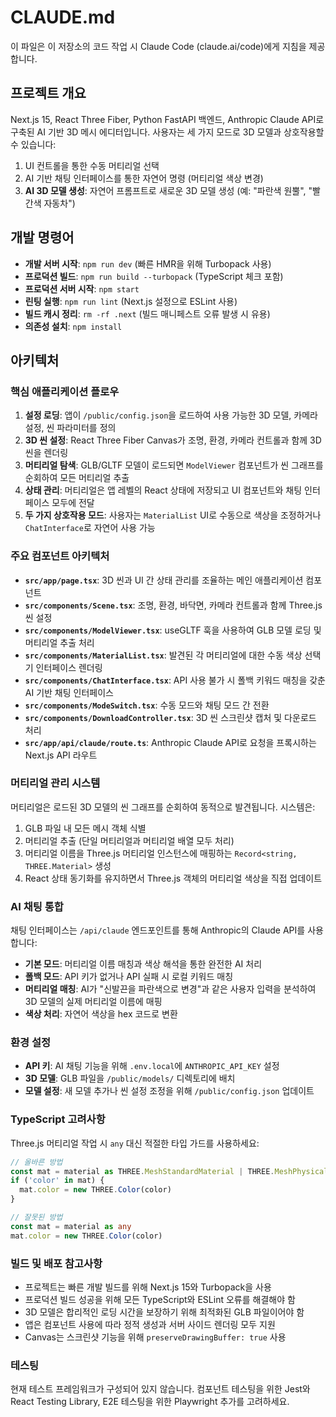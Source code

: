 # CLAUDE.md

이 파일은 이 저장소의 코드 작업 시 Claude Code (claude.ai/code)에게 지침을 제공합니다.

## 프로젝트 개요

Next.js 15, React Three Fiber, Python FastAPI 백엔드, Anthropic Claude API로 구축된 AI 기반 3D 메시 에디터입니다. 사용자는 세 가지 모드로 3D 모델과 상호작용할 수 있습니다: 
1. UI 컨트롤을 통한 수동 머티리얼 선택
2. AI 기반 채팅 인터페이스를 통한 자연어 명령 (머티리얼 색상 변경)
3. **AI 3D 모델 생성**: 자연어 프롬프트로 새로운 3D 모델 생성 (예: "파란색 원뿔", "빨간색 자동차")

## 개발 명령어

- **개발 서버 시작**: `npm run dev` (빠른 HMR을 위해 Turbopack 사용)
- **프로덕션 빌드**: `npm run build --turbopack` (TypeScript 체크 포함)
- **프로덕션 서버 시작**: `npm start`
- **린팅 실행**: `npm run lint` (Next.js 설정으로 ESLint 사용)
- **빌드 캐시 정리**: `rm -rf .next` (빌드 매니페스트 오류 발생 시 유용)
- **의존성 설치**: `npm install`

## 아키텍처

### 핵심 애플리케이션 플로우

1. **설정 로딩**: 앱이 `/public/config.json`을 로드하여 사용 가능한 3D 모델, 카메라 설정, 씬 파라미터를 정의
2. **3D 씬 설정**: React Three Fiber Canvas가 조명, 환경, 카메라 컨트롤과 함께 3D 씬을 렌더링
3. **머티리얼 탐색**: GLB/GLTF 모델이 로드되면 `ModelViewer` 컴포넌트가 씬 그래프를 순회하여 모든 머티리얼 추출
4. **상태 관리**: 머티리얼은 앱 레벨의 React 상태에 저장되고 UI 컴포넌트와 채팅 인터페이스 모두에 전달
5. **두 가지 상호작용 모드**: 사용자는 `MaterialList` UI로 수동으로 색상을 조정하거나 `ChatInterface`로 자연어 사용 가능

### 주요 컴포넌트 아키텍처

- **`src/app/page.tsx`**: 3D 씬과 UI 간 상태 관리를 조율하는 메인 애플리케이션 컴포넌트
- **`src/components/Scene.tsx`**: 조명, 환경, 바닥면, 카메라 컨트롤과 함께 Three.js 씬 설정
- **`src/components/ModelViewer.tsx`**: useGLTF 훅을 사용하여 GLB 모델 로딩 및 머티리얼 추출 처리
- **`src/components/MaterialList.tsx`**: 발견된 각 머티리얼에 대한 수동 색상 선택기 인터페이스 렌더링
- **`src/components/ChatInterface.tsx`**: API 사용 불가 시 폴백 키워드 매칭을 갖춘 AI 기반 채팅 인터페이스
- **`src/components/ModeSwitch.tsx`**: 수동 모드와 채팅 모드 간 전환
- **`src/components/DownloadController.tsx`**: 3D 씬 스크린샷 캡처 및 다운로드 처리
- **`src/app/api/claude/route.ts`**: Anthropic Claude API로 요청을 프록시하는 Next.js API 라우트

### 머티리얼 관리 시스템

머티리얼은 로드된 3D 모델의 씬 그래프를 순회하여 동적으로 발견됩니다. 시스템은:

1. GLB 파일 내 모든 메시 객체 식별
2. 머티리얼 추출 (단일 머티리얼과 머티리얼 배열 모두 처리)
3. 머티리얼 이름을 Three.js 머티리얼 인스턴스에 매핑하는 `Record<string, THREE.Material>` 생성
4. React 상태 동기화를 유지하면서 Three.js 객체의 머티리얼 색상을 직접 업데이트

### AI 채팅 통합

채팅 인터페이스는 `/api/claude` 엔드포인트를 통해 Anthropic의 Claude API를 사용합니다:

- **기본 모드**: 머티리얼 이름 매칭과 색상 해석을 통한 완전한 AI 처리
- **폴백 모드**: API 키가 없거나 API 실패 시 로컬 키워드 매칭
- **머티리얼 매칭**: AI가 "신발끈을 파란색으로 변경"과 같은 사용자 입력을 분석하여 3D 모델의 실제 머티리얼 이름에 매핑
- **색상 처리**: 자연어 색상을 hex 코드로 변환

### 환경 설정

- **API 키**: AI 채팅 기능을 위해 `.env.local`에 `ANTHROPIC_API_KEY` 설정
- **3D 모델**: GLB 파일을 `/public/models/` 디렉토리에 배치
- **모델 설정**: 새 모델 추가나 씬 설정 조정을 위해 `/public/config.json` 업데이트

### TypeScript 고려사항

Three.js 머티리얼 작업 시 `any` 대신 적절한 타입 가드를 사용하세요:
```typescript
// 올바른 방법
const mat = material as THREE.MeshStandardMaterial | THREE.MeshPhysicalMaterial | THREE.MeshBasicMaterial
if ('color' in mat) {
  mat.color = new THREE.Color(color)
}

// 잘못된 방법
const mat = material as any
mat.color = new THREE.Color(color)
```

### 빌드 및 배포 참고사항

- 프로젝트는 빠른 개발 빌드를 위해 Next.js 15와 Turbopack을 사용
- 프로덕션 빌드 성공을 위해 모든 TypeScript와 ESLint 오류를 해결해야 함
- 3D 모델은 합리적인 로딩 시간을 보장하기 위해 최적화된 GLB 파일이어야 함
- 앱은 컴포넌트 사용에 따라 정적 생성과 서버 사이드 렌더링 모두 지원
- Canvas는 스크린샷 기능을 위해 `preserveDrawingBuffer: true` 사용

### 테스팅

현재 테스트 프레임워크가 구성되어 있지 않습니다. 컴포넌트 테스팅을 위한 Jest와 React Testing Library, E2E 테스팅을 위한 Playwright 추가를 고려하세요.